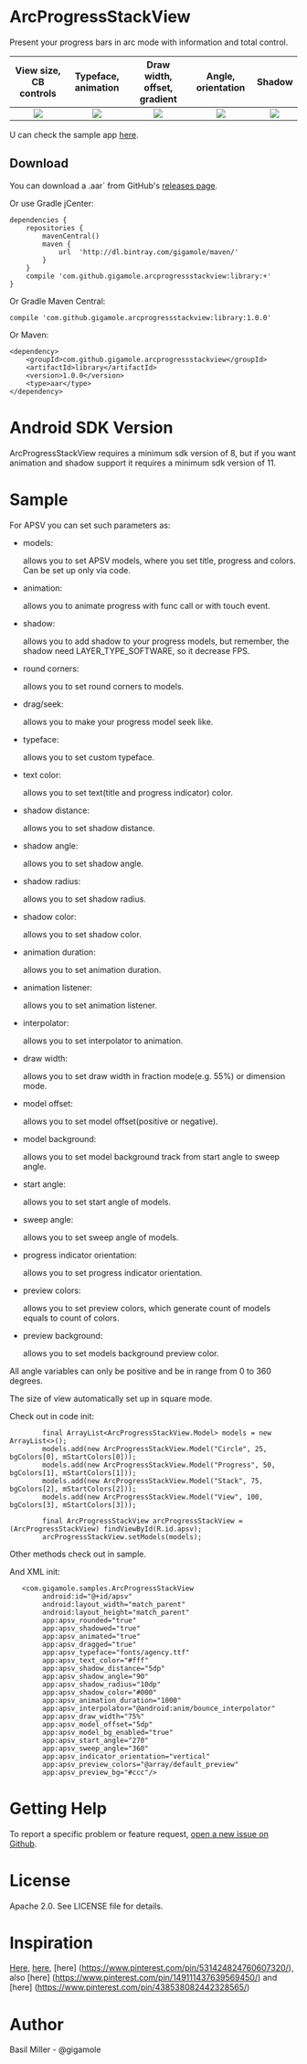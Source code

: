 ArcProgressStackView
===================
Present your progress bars in arc mode with information and total control.

View size, CB controls     |Typeface, animation     |Draw width, offset, gradient   |Angle, orientation          |Shadow
:-------------------------:|:-------------------------:|:-------------------------:|:-------------------------:|:-------------------------:
![](https://lh3.googleusercontent.com/-5wahrBgdCTw/VuwHChXS3FI/AAAAAAAACNQ/eqpqhfnN5G0l3EnETDQ_I5qu4kqQYSysA/w327-h551-no/apsv_preview_size_cb.gif)|![](https://lh4.googleusercontent.com/-c6X1XyKY1go/VuwHCkNghpI/AAAAAAAACNQ/x_xtWAytFPkNrbuEDylIGKNR8mh1jW-rg/w323-h552-no/apsv_preview_typeface_animation.gif)|![](https://lh6.googleusercontent.com/-mz_x7ViHvpQ/VuwHCrwvy-I/AAAAAAAACNQ/vShu09gRxDYv1eekjOLDeSKoHMSluph3w/w325-h552-no/apsv_preview_offset.gif)|![](https://lh6.googleusercontent.com/-iuYi_G-OGrc/VuwHCgvlRNI/AAAAAAAACNQ/LNaGspht3gYsAMJfclfF9InQBzTamHj0Q/w325-h552-no/apsv_preview_angle.gif)|![](https://lh6.googleusercontent.com/-ifOq29FoVrE/VuwHCprAWrI/AAAAAAAACNQ/wLdEYiyV2kwd2rQDQf0QSMe-amHIbhogQ/w325-h552-no/apsv_preview_shadow.gif)

U can check the sample app [here](https://github.com/GIGAMOLE/ArcProgressStackView/tree/master/app).

Download
------------

You can download a .aar` from GitHub's [releases page](https://github.com/GIGAMOLE/ArcProgressStackView/releases).

Or use Gradle jCenter:

    dependencies {
        repositories {
            mavenCentral()
            maven {
                url  'http://dl.bintray.com/gigamole/maven/'
            }
        }
        compile 'com.github.gigamole.arcprogressstackview:library:+'
    }

Or Gradle Maven Central:

    compile 'com.github.gigamole.arcprogressstackview:library:1.0.0'

Or Maven:

    <dependency>
	    <groupId>com.github.gigamole.arcprogressstackview</groupId>
	    <artifactId>library</artifactId>
	    <version>1.0.0</version>
	    <type>aar</type>
    </dependency>

Android SDK Version
=========
ArcProgressStackView requires a minimum sdk version of 8, but if you want animation and shadow support it requires a minimum sdk version of 11. 

Sample
========

For APSV you can set such parameters as:
 
 - models:
    
    allows you to set APSV models, where you set title, progress and colors. Can be set up only via code.

 - animation:
    
    allows you to animate progress with func call or with touch event.
 
 - shadow:
 
    allows you to add shadow to your progress models, but remember, the shadow need LAYER_TYPE_SOFTWARE, so it decrease FPS.
   
 - round corners:
 
    allows you to set round corners to models.
    
 - drag/seek:
    
    allows you to make your progress model seek like.

 - typeface:
    
    allows you to set custom typeface.
 
 - text color:
 
    allows you to set text(title and progress indicator) color.
 
 - shadow distance:
 
    allows you to set shadow distance.
    
 - shadow angle:
 
    allows you to set shadow angle.
 
 - shadow radius:
  
     allows you to set shadow radius.
     
 - shadow color:
  
     allows you to set shadow color.

 - animation duration:
  
     allows you to set animation duration.
     
 - animation listener:
  
     allows you to set animation listener.
     
 - interpolator:
  
     allows you to set interpolator to animation.
     
 - draw width:
  
     allows you to set draw width in fraction mode(e.g. 55%) or dimension mode.
     
 - model offset:
  
     allows you to set model offset(positive or negative).
     
 - model background:
  
     allows you to set model background track from start angle to sweep angle.
     
 - start angle:
  
     allows you to set start angle of models.
 
 - sweep angle:
  
     allows you to set sweep angle of models.
     
 - progress indicator orientation:
  
     allows you to set progress indicator orientation.
        
 - preview colors:
  
     allows you to set preview colors, which generate count of models equals to count of colors.
 
 - preview background:
    
    allows you to set models background preview color.

All angle variables can only be positive and be in range from 0 to 360 degrees.

The size of view automatically set up in square mode.

Check out in code init:

            final ArrayList<ArcProgressStackView.Model> models = new ArrayList<>();
            models.add(new ArcProgressStackView.Model("Circle", 25, bgColors[0], mStartColors[0]));
            models.add(new ArcProgressStackView.Model("Progress", 50, bgColors[1], mStartColors[1]));
            models.add(new ArcProgressStackView.Model("Stack", 75, bgColors[2], mStartColors[2]));
            models.add(new ArcProgressStackView.Model("View", 100, bgColors[3], mStartColors[3]));
            
            final ArcProgressStackView arcProgressStackView = (ArcProgressStackView) findViewById(R.id.apsv);
            arcProgressStackView.setModels(models);
            
Other methods check out in sample.

And XML init:

       <com.gigamole.samples.ArcProgressStackView
            android:id="@+id/apsv"
            android:layout_width="match_parent"
            android:layout_height="match_parent"
            app:apsv_rounded="true"
            app:apsv_shadowed="true"
            app:apsv_animated="true"
            app:apsv_dragged="true"
            app:apsv_typeface="fonts/agency.ttf"
            app:apsv_text_color="#fff"
            app:apsv_shadow_distance="5dp"
            app:apsv_shadow_angle="90"
            app:apsv_shadow_radius="10dp"
            app:apsv_shadow_color="#000"
            app:apsv_animation_duration="1000"
            app:apsv_interpolator="@android:anim/bounce_interpolator"
            app:apsv_draw_width="75%"
            app:apsv_model_offset="5dp"
            app:apsv_model_bg_enabled="true"
            app:apsv_start_angle="270"
            app:apsv_sweep_angle="360"
            app:apsv_indicator_orientation="vertical"
            app:apsv_preview_colors="@array/default_preview"
            app:apsv_preview_bg="#ccc"/>

Getting Help
======

To report a specific problem or feature request, [open a new issue on Github](https://github.com/GIGAMOLE/ArcProgressStackView/issues/new).

License
======

Apache 2.0. See LICENSE file for details.

Inspiration
======

[Here](https://www.behance.net/gallery/33128783/12-weeks-marathon-in-Sketch), [here](https://www.pinterest.com/pin/460915343094746684/), [here] (https://www.pinterest.com/pin/531424824760607320/), also [here] (https://www.pinterest.com/pin/149111437639569450/) and [here] (https://www.pinterest.com/pin/438538082442328565/)

Author
=======

Basil Miller - @gigamole